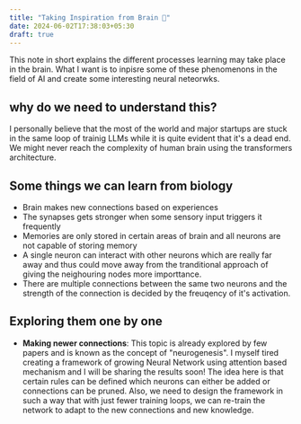 ```yaml
---
title: "Taking Inspiration from Brain 🧠"
date: 2024-06-02T17:38:03+05:30
draft: true
---
```

This note in short explains the different processes learning may take place in the brain. What I want is to inpisre some of these phenomenons in the field of AI and create some interesting neural neteorwks.

## why do we need to understand this?
I personally believe that the most of the world and major startups are stuck in the same loop of trainig LLMs while it is quite evident that it's a dead end. We might never reach the complexity of human brain using the transformers architecture. 

## Some things we can learn from biology
- Brain makes new connections based on experiences
- The synapses gets stronger when some sensory input triggers it frequently
- Memories are only stored in certain areas of brain and all neurons are not capable of storing memory
- A single neuron can interact with other neurons which are really far away and thus could move away from the tranditional approach of giving the neighouring nodes more importtance. 
- There are multiple connections between the same two neurons and the strength of the connection is decided by the freuqency of it's activation.

## Exploring them one by one
- **Making newer connections**: This topic is already explored by few papers and is known as the concept of "neurogenesis". I myself tired creating a framework of growing Neural Network using attention based mechanism and I will be sharing the results soon!
The idea here is that certain rules can be defined which neurons can either be added or connections can be pruned. Also, we need to design the framework in such a way that with just fewer training loops, we can re-train the network to adapt to the new connections and new knowledge.  
